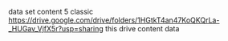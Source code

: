 data set content 5 classic 
https://drive.google.com/drive/folders/1HGtkT4an47KoQKQrLa-_HUGav_VjfX5r?usp=sharing
this drive content data
